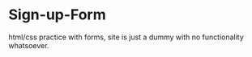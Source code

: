 # Sign-up-Form

html/css practice with forms, site is just a dummy with no functionality whatsoever.
